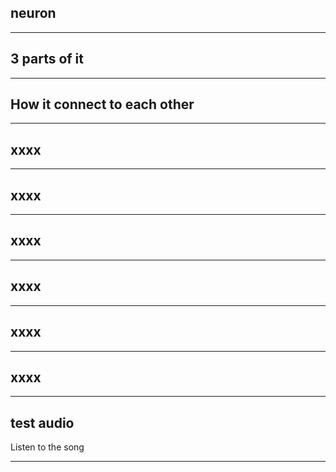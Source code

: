 <!-- .slide: data-state="layout-title" -->

## neuron 

---

<!-- .slide: data-state="layout-title" -->

## 3 parts of it 

---

<!-- .slide: data-state="layout-title" -->

## How it connect to each other 

---

<!-- .slide: data-state="layout-title" -->

## xxxx 

---

<!-- .slide: data-state="layout-title" -->

## xxxx 

---

<!-- .slide: data-state="layout-title" -->

## xxxx 

---

<!-- .slide: data-state="layout-title" -->

## xxxx 

---

<!-- .slide: data-state="layout-title" -->

## xxxx 

---

<!-- .slide: data-state="layout-title" -->

## xxxx 

---

<!-- .slide: data-state="layout-title" -->

## test audio 

<p class ="fragment" data-audio-src="../audios/song.mp3">
    Listen to the song
</p>

---